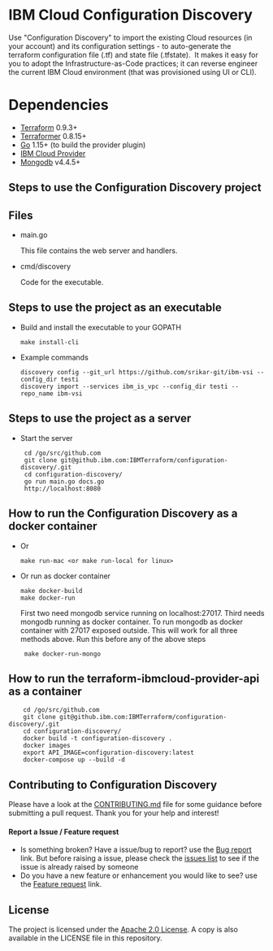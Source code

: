 # IBM Cloud Configuration Discovery

Use "Configuration Discovery" to import the existing Cloud resources (in your account) and its configuration settings - to auto-generate the terraform configuration file (.tf) and state file (.tfstate).  It makes it easy for you to adopt the Infrastructure-as-Code practices; it can reverse engineer the current IBM Cloud environment (that was provisioned using UI or CLI).  

# Dependencies

-	[Terraform](https://www.terraform.io/downloads.html) 0.9.3+
-	[Terraformer](https://github.com/GoogleCloudPlatform/terraformer) 0.8.15+
-	[Go](https://golang.org/doc/install) 1.15+ (to build the provider plugin)
-   [IBM Cloud Provider](https://github.com/IBM-Cloud/terraform-provider-ibm/)
-   [Mongodb](https://docs.mongodb.com/manual/installation/) v4.4.5+


## Steps to use the Configuration Discovery project
## Files

*   main.go

    This file contains the web server and handlers.

*   cmd/discovery

    Code for the executable.

## Steps to use the project as an executable

*  Build and install the executable to your GOPATH

       make install-cli

*  Example commands

       discovery config --git_url https://github.com/srikar-git/ibm-vsi --config_dir testi
       discovery import --services ibm_is_vpc --config_dir testi --repo_name ibm-vsi


## Steps to use the project as a server

*  Start the server

        cd /go/src/github.com
        git clone git@github.ibm.com:IBMTerraform/configuration-discovery/.git
        cd configuration-discovery/
        go run main.go docs.go
        http://localhost:8080

## How to run the Configuration Discovery as a docker container
*  Or 

       make run-mac <or make run-local for linux>

*  Or run as docker container

       make docker-build
       make docker-run

    First two need mongodb service running on localhost:27017. Third needs mongodb running as docker container. To run mongodb as docker container with 27017 exposed outside. This will work for all three methods above. Run this before any of the above steps
        
        make docker-run-mongo
        


## How to run the terraform-ibmcloud-provider-api as a container
        
        cd /go/src/github.com
        git clone git@github.ibm.com:IBMTerraform/configuration-discovery/.git
        cd configuration-discovery/
        docker build -t configuration-discovery .
        docker images
        export API_IMAGE=configuration-discovery:latest
        docker-compose up --build -d
        
## Contributing to Configuration Discovery

Please have a look at the [CONTRIBUTING.md](./CONTRIBUTING.md) file for some guidance before
submitting a pull request. Thank you for your help and interest!

#### Report a Issue / Feature request

-   Is something broken? Have a issue/bug to report? use the [Bug report](https://github.com/IBM-Cloud/configuration-discovery/issues/new?assignees=&labels=&template=bug_report.md&title=) link. But before raising a issue, please check the [issues list](https://github.com/IBM-Cloud/configuration-discovery/issues) to see if the issue is already raised by someone
-   Do you have a new feature or enhancement you would like to see? use the [Feature request](https://github.com/IBM-Cloud/configuration-discovery/issues/new?assignees=&labels=&template=feature_request.md&title=) link.

## License

The project is licensed under the [Apache 2.0 License](https://www.apache.org/licenses/LICENSE-2.0).
A copy is also available in the LICENSE file in this repository.